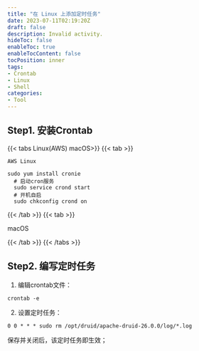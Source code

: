 ```yaml
---
title: "在 Linux 上添加定时任务"
date: 2023-07-11T02:19:20Z
draft: false
description: Invalid activity.
hideToc: false
enableToc: true
enableTocContent: false
tocPosition: inner
tags:
- Crontab
- Linux
- Shell
categories:
- Tool
---
```


## Step1. 安装Crontab

{{< tabs Linux(AWS) macOS>}}
  {{< tab >}}

	AWS Linux

  ```shell
  sudo yum install cronie
	# 启动cron服务
	sudo service crond start
	# 开机自启
	sudo chkconfig crond on
  ```

  {{< /tab >}}
  {{< tab >}}

  macOS

  {{< /tab >}}
{{< /tabs >}}

## Step2. 编写定时任务

1. 编辑crontab文件：

```shell
crontab -e
```

2. 设置定时任务：
```
0 0 * * * sudo rm /opt/druid/apache-druid-26.0.0/log/*.log
```

保存并关闭后，该定时任务即生效；
